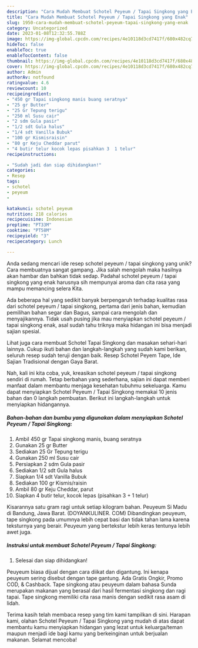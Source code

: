 ```yaml
---
description: "Cara Mudah Membuat Schotel Peyeum / Tapai Singkong yang Enak"
title: "Cara Mudah Membuat Schotel Peyeum / Tapai Singkong yang Enak"
slug: 1950-cara-mudah-membuat-schotel-peyeum-tapai-singkong-yang-enak
category: Uncategorized
date: 2023-01-08T12:32:55.788Z
image: https://img-global.cpcdn.com/recipes/4e10118d3cd7417f/680x482cq70/schotel-peyeum-tapai-singkong-foto-resep-utama.jpg
hideToc: false
enableToc: true
enableTocContent: false
thumbnail: https://img-global.cpcdn.com/recipes/4e10118d3cd7417f/680x482cq70/schotel-peyeum-tapai-singkong-foto-resep-utama.jpg
cover: https://img-global.cpcdn.com/recipes/4e10118d3cd7417f/680x482cq70/schotel-peyeum-tapai-singkong-foto-resep-utama.jpg
author: Admin
authorAv: notfound
ratingvalue: 4.6
reviewcount: 10
recipeingredient:
- "450 gr Tapai singkong manis buang seratnya"
- "25 gr Butter"
- "25 Gr Tepung terigu"
- "250 ml Susu cair"
- "2 sdm Gula pasir"
- "1/2 sdt Gula halus"
- "1/4 sdt Vanilla Bubuk"
- "100 gr Kismisraisin"
- "80 gr Keju Cheddar parut"
- "4 butir telur kocok lepas pisahkan 3  1 telur"
recipeinstructions:

- "Sudah jadi dan siap dihidangkan!"
categories:
- Resep
tags:
- schotel
- peyeum
- 

katakunci: schotel peyeum  
nutrition: 218 calories
recipecuisine: Indonesian
preptime: "PT33M"
cooktime: "PT58M"
recipeyield: "3"
recipecategory: Lunch

---
```





Anda sedang mencari ide resep schotel peyeum / tapai singkong yang unik? Cara membuatnya sangat gampang. Jika salah mengolah maka hasilnya akan hambar dan bahkan tidak sedap. Padahal schotel peyeum / tapai singkong yang enak harusnya sih mempunyai aroma dan cita rasa yang mampu memancing selera Kita.





Ada beberapa hal yang sedikit banyak berpengaruh terhadap kualitas rasa dari schotel peyeum / tapai singkong, pertama dari jenis bahan, kemudian pemilihan bahan segar dan Bagus, sampai cara mengolah dan menyajikannya. Tidak usah pusing jika mau menyiapkan schotel peyeum / tapai singkong enak,      asal sudah tahu triknya maka hidangan ini bisa menjadi sajian spesial.














Lihat juga cara membuat Schotel Tapai Singkong dan masakan sehari-hari lainnya. Cukup ikuti bahan dan langkah-langkah yang sudah kami berikan, seluruh resep sudah teruji dengan baik. Resep Schotel Peyem Tape, Ide Sajian Tradisional dengan Gaya Barat.






Nah, kali ini kita coba, yuk, kreasikan schotel peyeum / tapai singkong sendiri di rumah. Tetap berbahan yang sederhana, sajian ini dapat memberi manfaat dalam membantu menjaga kesehatan tubuhmu sekeluarga. Kamu dapat menyiapkan Schotel Peyeum / Tapai Singkong memakai 10 jenis bahan dan 0 langkah pembuatan. Berikut ini langkah-langkah untuk menyiapkan hidangannya.

<!--inarticleads1-->

##### Bahan-bahan dan bumbu yang digunakan dalam menyiapkan Schotel Peyeum / Tapai Singkong:

1. Ambil 450 gr Tapai singkong manis, buang seratnya
1. Gunakan 25 gr Butter
1. Sediakan 25 Gr Tepung terigu
1. Gunakan 250 ml Susu cair
1. Persiapkan 2 sdm Gula pasir
1. Sediakan 1/2 sdt Gula halus
1. Siapkan 1/4 sdt Vanilla Bubuk
1. Sediakan 100 gr Kismis/raisin
1. Ambil 80 gr Keju Cheddar, parut
1. Siapkan 4 butir telur, kocok lepas (pisahkan 3 + 1 telur)


Kisarannya satu gram ragi untuk setiap kilogram bahan. Peuyeum Si Madu di Bandung, Jawa Barat. (DOYANKULINER. COM) Dibandingkan peuyeum, tape singkong pada umumnya lebih cepat basi dan tidak tahan lama karena teksturnya yang berair. Peuyeum yang bertekstur lebih keras tentunya lebih awet juga. 

<!--inarticleads2-->

##### Instruksi untuk membuat Schotel Peyeum / Tapai Singkong:


1. Selesai dan siap dihidangkan!

Peuyeum biasa dijual dengan cara diikat dan digantung. Ini kenapa peuyeum sering disebut dengan tape gantung. Ada Gratis Ongkir, Promo COD, &amp; Cashback. Tape singkong atau peuyeum dalam bahasa Sunda merupakan makanan yang berasal dari hasil fermentasi singkong dan ragi tapai. Tape singkong memiliki cita rasa manis dengan sedikit rasa asam di lidah. 

Terima kasih telah membaca resep yang tim kami tampilkan di sini. Harapan kami, olahan Schotel Peyeum / Tapai Singkong yang mudah di atas dapat membantu kamu menyiapkan hidangan yang lezat untuk keluarga/teman maupun menjadi ide bagi kamu yang berkeinginan untuk berjualan makanan. Selamat mencoba!
